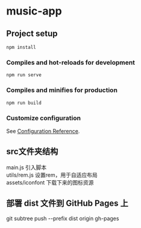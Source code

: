 # music-app

## Project setup
```
npm install
```

### Compiles and hot-reloads for development
```
npm run serve
```

### Compiles and minifies for production
```
npm run build
```

### Customize configuration
See [Configuration Reference](https://cli.vuejs.org/config/).


## src文件夹结构
main.js 引入脚本  
utils/rem.js 设置rem，用于自适应布局  
assets/iconfont 下载下来的图标资源  


## 部署 dist 文件到 GitHub Pages 上
git subtree push --prefix dist origin gh-pages
